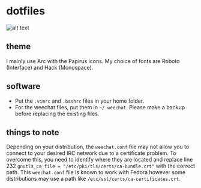 # dotfiles

![alt text](https://raw.githubusercontent.com/bkdogan/dotfiles/master/screenshot.png)

## theme
I mainly use Arc with the Papirus icons. My choice of fonts are Roboto (Interface) and Hack (Monospace). 

## software
* Put the `.vimrc` and `.bashrc` files in your home folder. 
* For the weechat files, put them in `~/.weechat`. Please make a backup before replacing the existing files.

## things to note
Depending on your distribution, the `weechat.conf` file may not allow you to connect to your desired IRC network due to a certificate problem. To overcome this, you need to identify where they are located and replace line 232 `gnutls_ca_file = "/etc/pki/tls/certs/ca-bundle.crt"` with the correct path. This `weechat.conf` file is known to work with Fedora however some distributions may use a path like `/etc/ssl/certs/ca-certificates.crt`.
